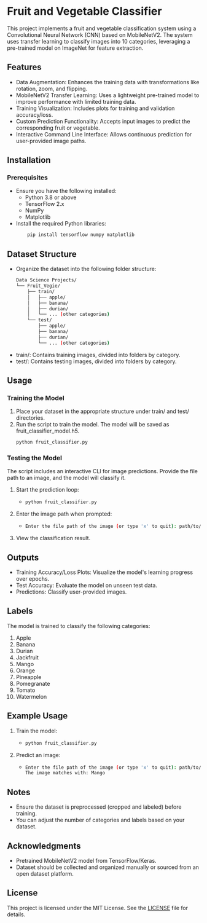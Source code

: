 # Fruit and Vegetable Classifier
This project implements a fruit and vegetable classification system using a Convolutional Neural Network (CNN) based on MobileNetV2. The system uses transfer learning to classify images into 10 categories, leveraging a pre-trained model on ImageNet for feature extraction.

## Features
- Data Augmentation: Enhances the training data with transformations like rotation, zoom, and flipping.
- MobileNetV2 Transfer Learning: Uses a lightweight pre-trained model to improve performance with limited training data.
- Training Visualization: Includes plots for training and validation accuracy/loss.
- Custom Prediction Functionality: Accepts input images to predict the corresponding fruit or vegetable.
- Interactive Command Line Interface: Allows continuous prediction for user-provided image paths.

## Installation
### Prerequisites
- Ensure you have the following installed:
    - Python 3.8 or above
    - TensorFlow 2.x
    - NumPy
    - Matplotlib
- Install the required Python libraries:
  ```bash
      pip install tensorflow numpy matplotlib

## Dataset Structure
- Organize the dataset into the following folder structure:
  ```bash
  Data Science Projects/
  └── Fruit_Vegie/
      ├── train/
      │   ├── apple/
      │   ├── banana/
      │   ├── durian/
      │   └── ... (other categories)
      └── test/
          ├── apple/
          ├── banana/
          ├── durian/
          └── ... (other categories)
- train/: Contains training images, divided into folders by category.
- test/: Contains testing images, divided into folders by category.

## Usage
### Training the Model
1. Place your dataset in the appropriate structure under train/ and test/ directories.
2. Run the script to train the model. The model will be saved as fruit_classifier_model.h5.
    ```bash
    python fruit_classifier.py

### Testing the Model
The script includes an interactive CLI for image predictions. Provide the file path to an image, and the model will classify it.

1. Start the prediction loop:
   - ```bash
     python fruit_classifier.py
2. Enter the image path when prompted:
   - ```bash
     Enter the file path of the image (or type 'x' to quit): path/to/image.jpg
3. View the classification result.


## Outputs
- Training Accuracy/Loss Plots: Visualize the model's learning progress over epochs.
- Test Accuracy: Evaluate the model on unseen test data.
- Predictions: Classify user-provided images.

## Labels
The model is trained to classify the following categories:

1. Apple
2. Banana
3. Durian
4. Jackfruit
5. Mango
6. Orange
7. Pineapple
8. Pomegranate
9. Tomato
10. Watermelon

## Example Usage
1. Train the model:
   - ```bash
     python fruit_classifier.py
2. Predict an image:
   - ```bash
     Enter the file path of the image (or type 'x' to quit): path/to/image.jpg
     The image matches with: Mango

## Notes
- Ensure the dataset is preprocessed (cropped and labeled) before training.
- You can adjust the number of categories and labels based on your dataset.

## Acknowledgments
- Pretrained MobileNetV2 model from TensorFlow/Keras.
- Dataset should be collected and organized manually or sourced from an open dataset platform.

## License
This project is licensed under the MIT License. See the [LICENSE](LICENSE) file for details.
